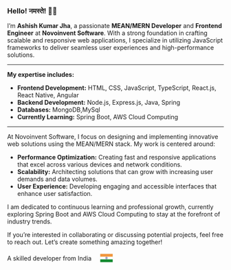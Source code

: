 ### Hello! नमस्ते! 👋🙏

I’m **Ashish Kumar Jha**, a passionate **MEAN/MERN Developer** and **Frontend Engineer** at **Novoinvent Software**. With a strong foundation in crafting scalable and responsive web applications, I specialize in utilizing JavaScript frameworks to deliver seamless user experiences and high-performance solutions.

---

**My expertise includes:**

- **Frontend Development:** HTML, CSS, JavaScript, TypeScript, React.js, React Native, Angular
- **Backend Development:** Node.js, Express.js, Java, Spring
- **Databases:** MongoDB,MySql
- **Currently Learning:** Spring Boot, AWS Cloud Computing

---

At Novoinvent Software, I focus on designing and implementing innovative web solutions using the MEAN/MERN stack. My work is centered around:

- **Performance Optimization:** Creating fast and responsive applications that excel across various devices and network conditions.
- **Scalability:** Architecting solutions that can grow with increasing user demands and data volumes.
- **User Experience:** Developing engaging and accessible interfaces that enhance user satisfaction.

I am dedicated to continuous learning and professional growth, currently exploring Spring Boot and AWS Cloud Computing to stay at the forefront of industry trends.

If you’re interested in collaborating or discussing potential projects, feel free to reach out. Let’s create something amazing together!


<div style="display:flex; justify-content:start;align-items:center">A skilled developer from India <img src="assets/flag.png" alt="Indian Flag" style=" margin-left:20px" width="30" /></div>


